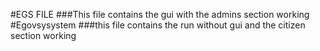 #EGS FILE 
###This file contains the gui with the admins section working 
#Egovsysystem
###this file contains the run without gui and the citizen section working 
